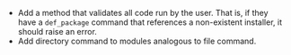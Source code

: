 * Add a method that validates all code run by the user. That is, if they have a `def_package`
  command that references a non-existent installer, it should raise an error.
* Add directory command to modules analogous to file command.
